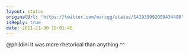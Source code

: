 ```yaml
---
layout: status
originalUrl: 'https://twitter.com/marcgg/status/141939992099434496'
isReply: true
date: 2011-11-30 18:01:45
---
```


@phildini It was more rhetorical than anything ^^

